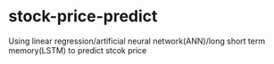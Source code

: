 # stock-price-predict
Using linear regression/artificial neural network(ANN)/long short term memory(LSTM) to predict stcok price
